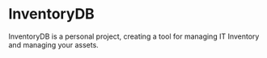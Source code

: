 # InventoryDB

InventoryDB is a personal project, creating a tool for managing IT Inventory and managing your assets.

